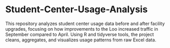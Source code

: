 # Student-Center-Usage-Analysis
This repository analyzes student center usage data before and after facility upgrades, focusing on how improvements to the Loo increased traffic in September compared to April. Using R and tidyverse tools, the project cleans, aggregates, and visualizes usage patterns from raw Excel data.
